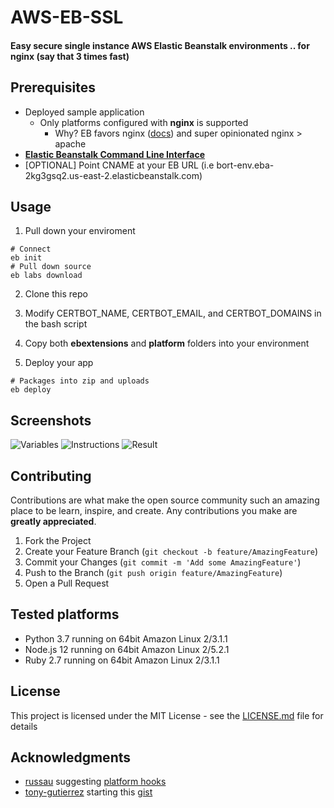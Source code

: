 # AWS-EB-SSL
#### Easy secure **single** instance AWS Elastic Beanstalk environments .. for nginx (say that 3 times fast)

## Prerequisites

- Deployed sample application
  - Only platforms configured with **nginx** is supported
    - Why? EB favors nginx ([docs](https://docs.aws.amazon.com/elasticbeanstalk/latest/platforms/platforms-supported.html)) and super opinionated nginx > apache
- [**Elastic Beanstalk Command Line Interface**](https://github.com/aws/aws-elastic-beanstalk-cli-setup)
- [OPTIONAL] Point CNAME at your EB URL (i.e <span>bort-env.eba-2kg3gsq2.us-east-2.elasticbeanstalk.com</span>)

## Usage

1. Pull down your enviroment
```shell
# Connect
eb init
# Pull down source
eb labs download
```
2. Clone this repo

3. Modify CERTBOT_NAME, CERTBOT_EMAIL, and CERTBOT_DOMAINS in the bash script

4. Copy both **ebextensions** and **platform** folders into your environment

5. Deploy your app
```
# Packages into zip and uploads
eb deploy
```

## Screenshots
![Variables](https://github.com/HausCloud/AWS-ElasticBeanstalk-SSL/blob/master/screenshots/certbot.png)
![Instructions](https://github.com/HausCloud/AWS-ElasticBeanstalk-SSL/blob/master/screenshots/instructions.png)
![Result](https://github.com/HausCloud/AWS-ElasticBeanstalk-SSL/blob/master/screenshots/secure.png)

## Contributing

Contributions are what make the open source community such an amazing place to be learn, inspire, and create. Any contributions you make are **greatly appreciated**.

1. Fork the Project
2. Create your Feature Branch (`git checkout -b feature/AmazingFeature`)
3. Commit your Changes (`git commit -m 'Add some AmazingFeature'`)
4. Push to the Branch (`git push origin feature/AmazingFeature`)
5. Open a Pull Request

## Tested platforms

- Python 3.7 running on 64bit Amazon Linux 2/3.1.1
- Node.js 12 running on 64bit Amazon Linux 2/5.2.1
- Ruby 2.7 running on 64bit Amazon Linux 2/3.1.1

## License

This project is licensed under the MIT License - see the [LICENSE.md](https://github.com/HausCloud/AWS-ElasticBeanstalk-SSL/blob/master/LICENSE) file for details

## Acknowledgments

- [russau](https://github.com/russau) suggesting [platform hooks](https://docs.aws.amazon.com/elasticbeanstalk/latest/dg/platforms-linux-extend.html)
- [tony-gutierrez](https://github.com/tony-gutierrez) starting this [gist](https://gist.github.com/tony-gutierrez/198988c34e020af0192bab543d35a62a)
